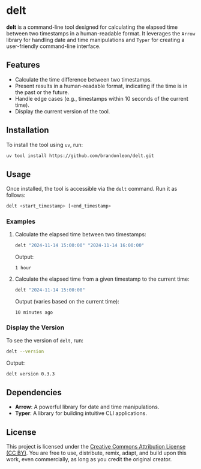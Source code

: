 # delt

**delt** is a command-line tool designed for calculating the elapsed time between two timestamps in a human-readable format. It leverages the `Arrow` library for handling date and time manipulations and `Typer` for creating a user-friendly command-line interface.

## Features

- Calculate the time difference between two timestamps.
- Present results in a human-readable format, indicating if the time is in the past or the future.
- Handle edge cases (e.g., timestamps within 10 seconds of the current time).
- Display the current version of the tool.

## Installation

To install the tool using `uv`, run:

``` bash
uv tool install https://github.com/brandonleon/delt.git
```

## Usage

Once installed, the tool is accessible via the `delt` command. Run it as follows:

``` bash
delt <start_timestamp> [<end_timestamp>
```

### Examples

1. Calculate the elapsed time between two timestamps:

    ``` bash
    delt "2024-11-14 15:00:00" "2024-11-14 16:00:00"
    ```

    Output:
    ``` text
    1 hour
    ```

2. Calculate the elapsed time from a given timestamp to the current time:

    ``` bash
    delt "2024-11-14 15:00:00"
    ```

    Output (varies based on the current time):
    ``` text
    10 minutes ago
    ```

### Display the Version

To see the version of `delt`, run:

``` bash
delt --version
```
Output:
``` text
delt version 0.3.3
```

## Dependencies

- **Arrow**: A powerful library for date and time manipulations.
- **Typer**: A library for building intuitive CLI applications.

## License

This project is licensed under the [Creative Commons Attribution License (CC BY)](https://creativecommons.org/licenses/by/4.0/). You are free to use, distribute, remix, adapt, and build upon this work, even commercially, as long as you credit the original creator.
